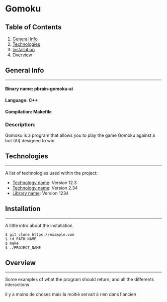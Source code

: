 # Gomoku

## Table of Contents
1. [General Info](#general-info)
2. [Technologies](#technologies)
3. [Installation](#installation)
4. [Overview](#Overview)

## General Info
***
#### Binary name: pbrain-gomoku-ai
#### Language: C++
#### Compilation: Makefile

### Description:
Gomoku is a program that allows you to play the game Gomoku against a bot (AI) designed to win.

## Technologies
***
A list of technologies used within the project:
* [Technology name](https://example.com): Version 12.3 
* [Technology name](https://example.com): Version 2.34
* [Library name](https://example.com): Version 1234

## Installation
***
A little intro about the installation. 
```
$ git clone https://example.com
$ cd PATH_NAME
$ make
$ ./PROJECT_NAME
```

## Overview
***
Some examples of what the program should return, and all the differents interactions
 
il y a moins de choses mais la moitié servait à rien dans l'ancien
